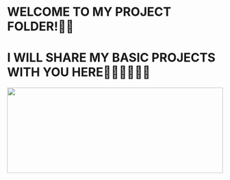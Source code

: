 # WELCOME TO MY PROJECT FOLDER!👋👋

# I WILL SHARE MY BASIC PROJECTS WITH YOU HERE🧑🏻‍💻🧑🏻‍💻

<p align="center">
  <img src="https://github.com/user-attachments/assets/2b07221d-73c5-49bb-bbbe-7f3c43a00d89" width="100%" height="200">
</p>
